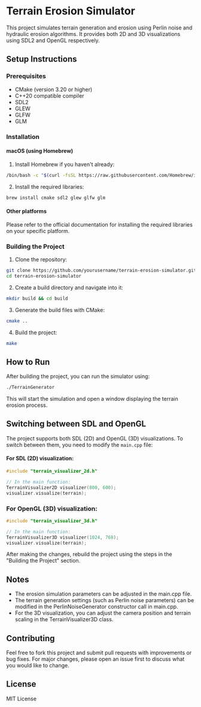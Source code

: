 # Terrain Erosion Simulator

This project simulates terrain generation and erosion using Perlin noise and hydraulic erosion algorithms. It provides both 2D and 3D visualizations using SDL2 and OpenGL respectively.

## Setup Instructions

### Prerequisites

- CMake (version 3.20 or higher)
- C++20 compatible compiler
- SDL2
- GLEW
- GLFW
- GLM

### Installation

#### macOS (using Homebrew)

1. Install Homebrew if you haven't already:

```bash
/bin/bash -c "$(curl -fsSL https://raw.githubusercontent.com/Homebrew/install/HEAD/install.sh)"
```

2. Install the required libraries:

```bash
brew install cmake sdl2 glew glfw glm
```

#### Other platforms

Please refer to the official documentation for installing the required libraries on your specific platform.

### Building the Project

1. Clone the repository:

```bash
git clone https://github.com/yourusername/terrain-erosion-simulator.git
cd terrain-erosion-simulator
```

2. Create a build directory and navigate into it:

```bash
mkdir build && cd build
```

3. Generate the build files with CMake:

```bash
cmake ..
```

4. Build the project:

```bash
make
```

## How to Run

After building the project, you can run the simulator using:

```bash
./TerrainGenerator
```

This will start the simulation and open a window displaying the terrain erosion process.

## Switching between SDL and OpenGL

The project supports both SDL (2D) and OpenGL (3D) visualizations. To switch between them, you need to modify the `main.cpp` file:

#### For SDL (2D) visualization:

```cpp
#include "terrain_visualizer_2d.h"

// In the main function:
TerrainVisualizer2D visualizer(800, 600);
visualizer.visualize(terrain);
```

### For OpenGL (3D) visualization:

```cpp
#include "terrain_visualizer_3d.h"

// In the main function:
TerrainVisualizer3D visualizer(1024, 768);
visualizer.visualize(terrain);
```

After making the changes, rebuild the project using the steps in the "Building the Project" section.

## Notes

* The erosion simulation parameters can be adjusted in the main.cpp file.
* The terrain generation settings (such as Perlin noise parameters) can be modified in the PerlinNoiseGenerator constructor call in main.cpp.
* For the 3D visualization, you can adjust the camera position and terrain scaling in the TerrainVisualizer3D class.

## Contributing

Feel free to fork this project and submit pull requests with improvements or bug fixes. For major changes, please open an issue first to discuss what you would like to change.

## License

MIT License
